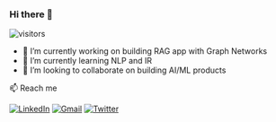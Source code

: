 ### Hi there 👋

<!-- --- Visitor Tracking Badge --- -->
![visitors](https://visitor-badge.glitch.me/badge?page_id=hurshd0.hurshd0)

- 🔭 I’m currently working on building RAG app with Graph Networks
- 🌱 I’m currently learning NLP and IR 
- 👯 I’m looking to collaborate on building AI/ML products

📫 Reach me 
<!-- --- Social Icons --- -->
[![LinkedIn](https://img.shields.io/badge/LinkedIn-blue?style=flat-square&logo=Linkedin&logoColor=white&link=https://www.linkedin.com/in/hurshd/)](https://www.linkedin.com/in/hurshd/) 
[![Gmail](https://img.shields.io/badge/Gmail-de5145?style=flat-square&logo=Gmail&logoColor=white&link=mailto:hurshd0@gmail.com)](mailto:hurshd0@gmail.com) 
[![Twitter](https://img.shields.io/badge/Twitter-1DA1F2?style=flat-square&logo=Twitter&logoColor=white&link=https://twitter.com/hurshd0)](https://twitter.com/hurshd0) 



<!--
**hurshd0/hurshd0** is a ✨ _special_ ✨ repository because its `README.md` (this file) appears on your GitHub profile.



Here are some ideas to get you started:

- 🔭 I’m currently working on ...
- 🌱 I’m currently learning ...
- 👯 I’m looking to collaborate on ...
- 🤔 I’m looking for help with ...
- 💬 Ask me about ...
- 😄 Pronouns: ...
- ⚡ Fun fact: ...




-->
